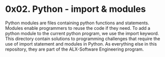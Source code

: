# 0x02. Python - import & modules

Python modules are files containing python functions and statements. Modules enable programmers
to reuse the code if they need.
To add a python module to the current python program, we use the import keyword.
This directory contain solutions to programming challenges that require the use of import statement
and modules in Python. As everything else in this repository, they are part of the ALX-Software Engineering
program.
